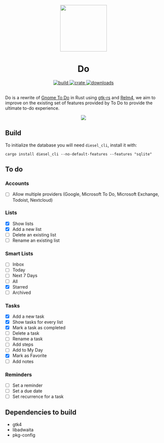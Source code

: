 <div align="center">
  <br>
  <img src="https://raw.githubusercontent.com/edfloreshz/do/main/src/resources/icons/do.edfloreshz.github.svg" width="150" />
  <h1>Do</h1>
  <a href="https://github.com/edfloreshz/do/actions/workflows/rust.yml">
    <img src="https://img.shields.io/github/workflow/status/edfloreshz/sensei/Rust?logo=GitHub" alt="build"/>
  </a>
  <a href="https://crates.io/crates/do">
    <img src="https://img.shields.io/crates/v/do?label=Do" alt="crate"/>
  </a>
   <a href="https://crates.io/crates/do">
    <img src="https://img.shields.io/crates/d/do" alt="downloads"/>
  </a>
</div>
<br/>

Do is a rewrite of [Gnome To Do](https://flathub.org/apps/details/org.gnome.Todo) in Rust
using [gtk-rs](https://gtk-rs.org/) and [Relm4](https://relm4.org/), we aim to improve on the existing set of features
provided by To Do to provide the ultimate to-do experience.

<div align="center">
  <img src="https://user-images.githubusercontent.com/22224438/165844482-cc09cb8a-8034-466e-8958-284511127232.png"/>
</div>

## Build

To initialize the database you will need `diesel_cli`, install it with:

`cargo install diesel_cli --no-default-features --features "sqlite"`

## To do

### Accounts

- [ ] Allow multiple providers (Google, Microsoft To Do, Microsoft Exchange, Todoist, Nextcloud)

### Lists

- [x] Show lists
- [x] Add a new list
- [ ] Delete an existing list
- [ ] Rename an existing list

### Smart Lists
- [ ] Inbox
- [ ] Today
- [ ] Next 7 Days
- [ ] All
- [x] Starred
- [ ] Archived

### Tasks
- [x] Add a new task
- [x] Show tasks for every list
- [x] Mark a task as completed
- [ ] Delete a task
- [ ] Rename a task
- [ ] Add steps
- [ ] Add to My Day
- [x] Mark as Favorite
- [ ] Add notes

### Reminders
- [ ] Set a reminder
- [ ] Set a due date
- [ ] Set recurrence for a task

## Dependencies to build
- gtk4
- libadwaita
- pkg-config
